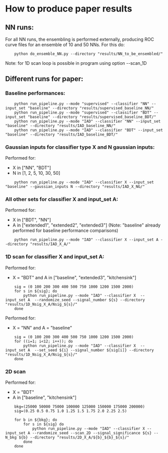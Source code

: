 # How to produce paper results

## NN runs:

For all NN runs, the ensembling is performed externally, producing ROC curve files for an ensemble of 10 and 50 NNs. For this do: 

```
    python do_ensemble_NN.py --directory "results/NN_to_be_ensembled/"
```

Note: for 1D scan loop is possible in program using option --scan_1D

## Different runs for paper:

### Baseline performances:

```
    python run_pipeline.py --mode "supervised" --classifier "NN" --input_set "baseline" --directory "results/supervised_baseline_NN/"
    python run_pipeline.py --mode "supervised" --classifier "BDT" --input_set "baseline" --directory "results/supervised_baseline_BDT/"
    python run_pipeline.py --mode "IAD" --classifier "NN" --input_set "baseline" --directory "results/IAD_baseline_NN/"
    python run_pipeline.py --mode "IAD" --classifier "BDT" --input_set "baseline" --directory "results/IAD_baseline_BDT/"
```

### Gaussian inputs for classifier type X and N gaussian inputs:

Performed for:
- X in ["NN", "BDT"]
- N in [1, 2, 5, 10, 30, 50]

```
    python run_pipeline.py --mode "IAD" --classifier X --input_set "baseline" --gaussian_inputs N --directory "results/IAD_X_NG/" 
```

### All other sets for classifier X and input_set A:

Performed for:
- X in ["BDT", "NN"]
- A in ["extended1", "extended2", "extended3"] (Note: "baseline" already performed for baseline performance comparisons)

```
    python run_pipeline.py --mode "IAD" --classifier X --input_set A --directory "results/IAD_X_A/" 
```

### 1D scan for classifier X and input_set A:

Performed for:
- X = "BDT" and A in ["baseline", "extended3", "kitchensink"]

```
    sig = (0 100 200 300 400 500 750 1000 1200 1500 2000)
    for s in ${sig}; do
        python run_pipeline.py --mode "IAD" --classifier X  --input_set A  --randomize_seed --signal_number ${s} --directory "results/1D_Nsig_X_A/Nsig_${s}/"
    done
```

Performed for: 
- X = "NN" and A = "baseline"
```
    sig = (0 100 200 300 400 500 750 1000 1200 1500 2000)
    for ((i=1; i<12; i++)); do
        python run_pipeline.py --mode "IAD" --classifier X  --input_set A  --set_seed ${i} --signal_number ${sig[i]} --directory "results/1D_Nsig_X_A/Nsig_${s}/"
    done
```


### 2D scan

Performed for:
- X = "BDT"
- A in ["baseline", "kitchensink"]

```
    bkg=(25000 50000 75000 100000 125000 150000 175000 200000)
    sig=(0.25 0.5 0.75 1.0 1.25 1.5 1.75 2.0 2.25 2.5)

    for b in ${bkg}; do
        for s in ${sig} do
            python run_pipeline.py --mode "IAD" --classifier X --input_set A --randomize_seed --scan_2D --signal_significance ${s} --N_bkg ${b} --directory "results/2D_X_A/${b}_${b}_${s}/"
        done
    done
```